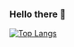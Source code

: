 ### Hello there 👋

[![Top Langs](https://github-readme-stats.vercel.app/api/top-langs/?username=yonedash&layout=compact&theme=transparent)](https://github.com/anuraghazra/github-readme-stats)

<!--
**YONEDASH/YONEDASH** is a ✨ _special_ ✨ repository because its `README.md` (this file) appears on your GitHub profile.

Here are some ideas to get you started:

- 🔭 I’m currently working on ...
- 🌱 I’m currently learning ...
- 👯 I’m looking to collaborate on ...
- 🤔 I’m looking for help with ...
- 💬 Ask me about ...
- 📫 How to reach me: ...
- 😄 Pronouns: ...
- ⚡ Fun fact: ...
-->
